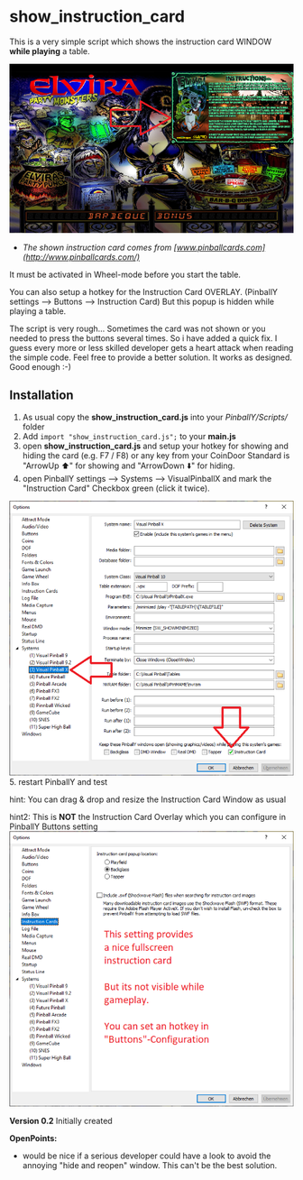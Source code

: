 # show_instruction_card

This is a very simple script which shows the instruction card WINDOW **while playing** a table.

![show_instruction_card](https://github.com/worksasdesigned/PinballY_scrips/blob/Master/show_instruction_card/show_instruction_card.png)
* *The shown instruction card comes from [www.pinballcards.com](http://www.pinballcards.com/)*

It must be activated in Wheel-mode before you start the table.

You can also setup a hotkey for the Instruction Card OVERLAY. (PinballY settings --> Buttons --> Instruction Card)
But this popup is hidden while playing a table.

The script is very rough... Sometimes the card was not shown or you needed to press the buttons several times.
So i have added a quick fix.
I guess every more or less skilled developer gets a heart attack when reading the simple code. Feel free to provide a better solution.
It works as designed. Good enough :-)

## Installation ##
1. As usual copy the **show_instruction_card.js** into your *PinballY/Scripts/* folder
2. Add ```import "show_instruction_card.js";``` to your **main.js**
3. open **show_instruction_card.js** and setup your hotkey for showing and hiding the card (e.g. F7 / F8) or any key from your CoinDoor
   Standard is "ArrowUp ⬆️" for showing and "ArrowDown ⬇️" for hiding.
4. open PinballY settings --> Systems --> VisualPinballX and mark the "Instruction Card" Checkbox green (click it twice).

![show_instruction_card2](https://github.com/worksasdesigned/PinballY_scrips/blob/Master/show_instruction_card/show_instruction_card2.png)
5. restart PinballY and test

hint: You can drag & drop and resize the Instruction Card Window as usual

hint2: This is **NOT** the Instruction Card Overlay which you can configure in PinballY Buttons setting
![show_instruction_card_standard](https://github.com/worksasdesigned/PinballY_scrips/blob/Master/show_instruction_card/show_instruction_card_standard.png)
  

**Version 0.2**
Initially created

**OpenPoints:**
- would be nice if a serious developer could have a look to avoid the annoying "hide and reopen" window. This can't be the best solution.




